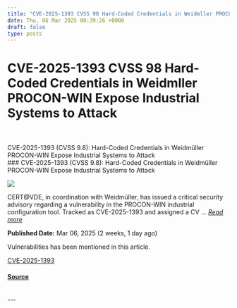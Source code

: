 ```yaml
---
title: "CVE-2025-1393 CVSS 98 Hard-Coded Credentials in Weidmller PROCON-WIN Expose Industrial Systems to Attack"
date: Thu, 06 Mar 2025 00:39:26 +0000
draft: false
type: posts
---
```

# CVE-2025-1393 CVSS 98 Hard-Coded Credentials in Weidmller PROCON-WIN Expose Industrial Systems to Attack

<br/>

<br/>
 CVE-2025-1393 (CVSS 9.8): Hard-Coded Credentials in Weidmüller PROCON-WIN Expose Industrial Systems to Attack 
<br/>
### CVE-2025-1393 (CVSS 9.8): Hard-Coded Credentials in Weidmüller PROCON-WIN Expose Industrial Systems to Attack

![](https://upload.cvefeed.io/news/33694/thumbnail.jpg)

CERT@VDE, in coordination with Weidmüller, has issued a critical security advisory regarding a vulnerability in the PROCON-WIN industrial configuration tool. Tracked as CVE-2025-1393 and assigned a CV ... [_Read more_](https://securityonline.info/cve-2025-1393-cvss-9-8-hard-coded-credentials-in-weidmuller-procon-win-expose-industrial-systems-to-attack/)

**Published Date:** Mar 06, 2025 (2 weeks, 1 day ago)

Vulnerabilities has been mentioned in this article.

[CVE-2025-1393](https://cvefeed.io/vuln/detail/CVE-2025-1393)

#### [Source](https://securityonline.info/cve-2025-1393-cvss-9-8-hard-coded-credentials-in-weidmuller-procon-win-expose-industrial-systems-to-attack/)

<br/>
---
